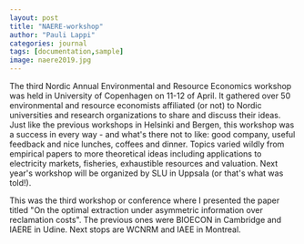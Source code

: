 ```yaml
---
layout: post
title: "NAERE-workshop"
author: "Pauli Lappi"
categories: journal
tags: [documentation,sample]
image: naere2019.jpg
---
```


The third Nordic Annual Environmental and Resource Economics workshop was held in University of Copenhagen on 11-12 of April. It gathered over 50
environmental and resource economists affiliated (or not) to Nordic universities and 
research organizations to share and discuss their ideas. Just like the previous workshops 
in Helsinki and Bergen, this workshop was a success in every way - and what's there not to like: good company, useful feedback and nice lunches, coffees and dinner.
Topics varied wildly from empirical papers to more theoretical ideas including applications to electricity markets,
fisheries, exhaustible resources and valuation. Next year's workshop will be organized by SLU in Uppsala 
(or that's what was told!).

This was the third workshop or conference where I presented the paper titled "On the optimal extraction under asymmetric information over reclamation costs". The previous ones were
 BIOECON in Cambridge and IAERE in Udine. Next stops are WCNRM and IAEE in Montreal. 
